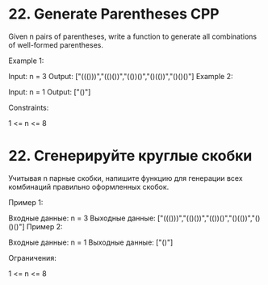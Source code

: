 # 22. Generate Parentheses CPP

Given n pairs of parentheses, write a function to generate all combinations of well-formed parentheses. 

Example 1:

Input: n = 3
Output: ["((()))","(()())","(())()","()(())","()()()"]
Example 2:

Input: n = 1
Output: ["()"] 

Constraints:

1 <= n <= 8

# 22. Сгенерируйте круглые скобки

Учитывая n парные скобки, напишите функцию для генерации всех комбинаций правильно оформленных скобок. 

Пример 1:

Входные данные: n = 3
Выходные данные: ["((()))","(()())","(())()","()(())","()()()"]
Пример 2:

Входные данные: n = 1
Выходные данные: ["()"] 

Ограничения:

1 <= n <= 8
